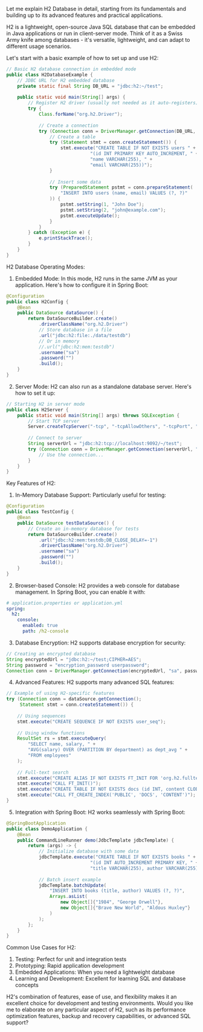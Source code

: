Let me explain H2 Database in detail, starting from its fundamentals and building up to its advanced features and practical applications.

H2 is a lightweight, open-source Java SQL database that can be embedded in Java applications or run in client-server mode. Think of it as a Swiss Army knife among databases - it's versatile, lightweight, and can adapt to different usage scenarios.

Let's start with a basic example of how to set up and use H2:

```java
// Basic H2 database connection in embedded mode
public class H2DatabaseExample {
    // JDBC URL for H2 embedded database
    private static final String DB_URL = "jdbc:h2:~/test";
    
    public static void main(String[] args) {
        // Register H2 driver (usually not needed as it auto-registers)
        try {
            Class.forName("org.h2.Driver");
            
            // Create a connection
            try (Connection conn = DriverManager.getConnection(DB_URL, "sa", "")) {
                // Create a table
                try (Statement stmt = conn.createStatement()) {
                    stmt.execute("CREATE TABLE IF NOT EXISTS users " +
                               "(id INT PRIMARY KEY AUTO_INCREMENT, " +
                               "name VARCHAR(255), " +
                               "email VARCHAR(255))");
                }
                
                // Insert some data
                try (PreparedStatement pstmt = conn.prepareStatement(
                    "INSERT INTO users (name, email) VALUES (?, ?)"
                )) {
                    pstmt.setString(1, "John Doe");
                    pstmt.setString(2, "john@example.com");
                    pstmt.executeUpdate();
                }
            }
        } catch (Exception e) {
            e.printStackTrace();
        }
    }
}
```

H2 Database Operating Modes:
1. Embedded Mode:
In this mode, H2 runs in the same JVM as your application. Here's how to configure it in Spring Boot:

```java
@Configuration
public class H2Config {
    @Bean
    public DataSource dataSource() {
        return DataSourceBuilder.create()
            .driverClassName("org.h2.Driver")
            // Store database in a file
            .url("jdbc:h2:file:./data/testdb")
            // Or in memory
            //.url("jdbc:h2:mem:testdb")
            .username("sa")
            .password("")
            .build();
    }
}
```

2. Server Mode:
H2 can also run as a standalone database server. Here's how to set it up:

```java
// Starting H2 in server mode
public class H2Server {
    public static void main(String[] args) throws SQLException {
        // Start TCP server
        Server.createTcpServer("-tcp", "-tcpAllowOthers", "-tcpPort", "9092").start();
        
        // Connect to server
        String serverUrl = "jdbc:h2:tcp://localhost:9092/~/test";
        try (Connection conn = DriverManager.getConnection(serverUrl, "sa", "")) {
            // Use the connection...
        }
    }
}
```

Key Features of H2:

1. In-Memory Database Support:
Particularly useful for testing:

```java
@Configuration
public class TestConfig {
    @Bean
    public DataSource testDataSource() {
        // Create an in-memory database for tests
        return DataSourceBuilder.create()
            .url("jdbc:h2:mem:testdb;DB_CLOSE_DELAY=-1")
            .driverClassName("org.h2.Driver")
            .username("sa")
            .password("")
            .build();
    }
}
```

2. Browser-based Console:
H2 provides a web console for database management. In Spring Boot, you can enable it with:

```yaml
# application.properties or application.yml
spring:
  h2:
    console:
      enabled: true
      path: /h2-console
```

3. Database Encryption:
H2 supports database encryption for security:

```java
// Creating an encrypted database
String encryptedUrl = "jdbc:h2:~/test;CIPHER=AES";
String password = "encryption_password userpassword";
Connection conn = DriverManager.getConnection(encryptedUrl, "sa", password);
```

4. Advanced Features:
H2 supports many advanced SQL features:

```java
// Example of using H2-specific features
try (Connection conn = dataSource.getConnection();
     Statement stmt = conn.createStatement()) {
    
    // Using sequences
    stmt.execute("CREATE SEQUENCE IF NOT EXISTS user_seq");
    
    // Using window functions
    ResultSet rs = stmt.executeQuery(
        "SELECT name, salary, " +
        "AVG(salary) OVER (PARTITION BY department) as dept_avg " +
        "FROM employees"
    );
    
    // Full-text search
    stmt.execute("CREATE ALIAS IF NOT EXISTS FT_INIT FOR 'org.h2.fulltext.FullText.init'");
    stmt.execute("CALL FT_INIT()");
    stmt.execute("CREATE TABLE IF NOT EXISTS docs (id INT, content CLOB)");
    stmt.execute("CALL FT_CREATE_INDEX('PUBLIC', 'DOCS', 'CONTENT')");
}
```

5. Integration with Spring Boot:
H2 works seamlessly with Spring Boot:

```java
@SpringBootApplication
public class DemoApplication {
    @Bean
    public CommandLineRunner demo(JdbcTemplate jdbcTemplate) {
        return (args) -> {
            // Initialize database with some data
            jdbcTemplate.execute("CREATE TABLE IF NOT EXISTS books " +
                               "(id INT AUTO_INCREMENT PRIMARY KEY, " +
                               "title VARCHAR(255), author VARCHAR(255))");
            
            // Batch insert example
            jdbcTemplate.batchUpdate(
                "INSERT INTO books (title, author) VALUES (?, ?)",
                Arrays.asList(
                    new Object[]{"1984", "George Orwell"},
                    new Object[]{"Brave New World", "Aldous Huxley"}
                )
            );
        };
    }
}
```

Common Use Cases for H2:
1. Testing: Perfect for unit and integration tests
2. Prototyping: Rapid application development
3. Embedded Applications: When you need a lightweight database
4. Learning and Development: Excellent for learning SQL and database concepts

H2's combination of features, ease of use, and flexibility makes it an excellent choice for development and testing environments. Would you like me to elaborate on any particular aspect of H2, such as its performance optimization features, backup and recovery capabilities, or advanced SQL support?